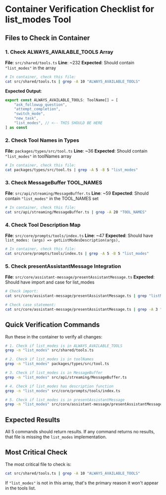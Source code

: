 # Container Verification Checklist for list_modes Tool

## Files to Check in Container

### 1. Check ALWAYS_AVAILABLE_TOOLS Array

**File**: `src/shared/tools.ts`
**Line**: ~232
**Expected**: Should contain `"list_modes"` in the array

```bash
# In container, check this file:
cat src/shared/tools.ts | grep -A 10 "ALWAYS_AVAILABLE_TOOLS"
```

**Expected Output**:

```typescript
export const ALWAYS_AVAILABLE_TOOLS: ToolName[] = [
	"ask_followup_question",
	"attempt_completion",
	"switch_mode",
	"new_task",
	"list_modes", // <-- THIS SHOULD BE HERE
] as const
```

### 2. Check Tool Names in Types

**File**: `packages/types/src/tool.ts`
**Line**: ~36
**Expected**: Should contain `"list_modes"` in toolNames array

```bash
# In container, check this file:
cat packages/types/src/tool.ts | grep -A 5 -B 5 "list_modes"
```

### 3. Check MessageBuffer TOOL_NAMES

**File**: `src/api/streaming/MessageBuffer.ts`
**Line**: ~59
**Expected**: Should contain `"list_modes"` in the TOOL_NAMES set

```bash
# In container, check this file:
cat src/api/streaming/MessageBuffer.ts | grep -A 20 "TOOL_NAMES"
```

### 4. Check Tool Description Map

**File**: `src/core/prompts/tools/index.ts`
**Line**: ~47
**Expected**: Should have `list_modes: (args) => getListModesDescription(args),`

```bash
# In container, check this file:
cat src/core/prompts/tools/index.ts | grep -A 5 -B 5 "list_modes"
```

### 5. Check presentAssistantMessage Integration

**File**: `src/core/assistant-message/presentAssistantMessage.ts`
**Expected**: Should have import and case for list_modes

```bash
# Check import:
cat src/core/assistant-message/presentAssistantMessage.ts | grep "listModesTool"

# Check case statement:
cat src/core/assistant-message/presentAssistantMessage.ts | grep -A 3 "case \"list_modes\""
```

## Quick Verification Commands

Run these in the container to verify all changes:

```bash
# 1. Check if list_modes is in ALWAYS_AVAILABLE_TOOLS
grep -n "list_modes" src/shared/tools.ts

# 2. Check if list_modes is in toolNames
grep -n "list_modes" packages/types/src/tool.ts

# 3. Check if list_modes is in MessageBuffer
grep -n "list_modes" src/api/streaming/MessageBuffer.ts

# 4. Check if list_modes has description function
grep -n "list_modes" src/core/prompts/tools/index.ts

# 5. Check if list_modes is in presentAssistantMessage
grep -n "list_modes" src/core/assistant-message/presentAssistantMessage.ts
```

## Expected Results

All 5 commands should return results. If any command returns no results, that file is missing the `list_modes` implementation.

## Most Critical Check

The most critical file to check is:

```bash
cat src/shared/tools.ts | grep -A 10 "ALWAYS_AVAILABLE_TOOLS"
```

If `"list_modes"` is not in this array, that's the primary reason it won't appear in the tools list.
